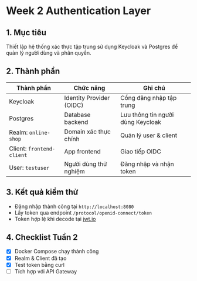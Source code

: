 # Week 2 Authentication Layer

## 1. Mục tiêu
Thiết lập hệ thống xác thực tập trung sử dụng Keycloak và Postgres để quản lý người dùng và phân quyền.

## 2. Thành phần
| Thành phần | Chức năng | Ghi chú |
|-------------|------------|--------|
| Keycloak | Identity Provider (OIDC) | Cổng đăng nhập tập trung |
| Postgres | Database backend | Lưu thông tin người dùng Keycloak |
| Realm: `online-shop` | Domain xác thực chính | Quản lý user & client |
| Client: `frontend-client` | App frontend | Giao tiếp OIDC |
| User: `testuser` | Người dùng thử nghiệm | Đăng nhập và nhận token |

## 3. Kết quả kiểm thử
- Đăng nhập thành công tại `http://localhost:8080`
- Lấy token qua endpoint `/protocol/openid-connect/token`
- Token hợp lệ khi decode tại [jwt.io](https://jwt.io)

## 4. Checklist Tuần 2
- [x] Docker Compose chạy thành công  
- [x] Realm & Client đã tạo  
- [x] Test token bằng curl  
- [ ] Tích hợp với API Gateway
